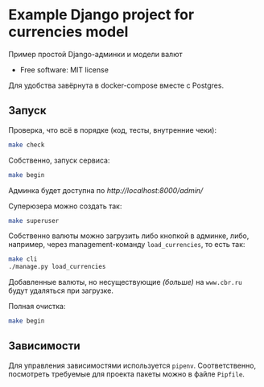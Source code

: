 Example Django project for currencies model
===========================================

Пример простой Django-админки и модели валют


* Free software: MIT license

Для удобства завёрнута в docker-compose вместе с Postgres.


Запуск
------

Проверка, что всё в порядке (код, тесты, внутренние чеки):

```bash
make check
```

Собственно, запуск сервиса:

```bash
make begin
```

Админка будет доступна по _http://localhost:8000/admin/_

Суперюзера можно создать так:

```bash
make superuser
```
   
Собственно валюты можно загрузить либо кнопкой в админке, либо, например, через management-команду `load_currencies`, то есть так:

```bash
make cli
./manage.py load_currencies 
```
Добавленные валюты, но несуществующие _(больше)_  на `www.cbr.ru` будут удаляться при загрузке.


Полная очистка:


```bash
make begin
```
   
Зависимости
-----------

Для управления зависимостями используется `pipenv`. Соответственно, посмотреть требуемые для проекта пакеты можно в файле `Pipfile`.
